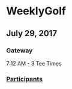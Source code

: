 # WeeklyGolf  
## July 29, 2017  
### Gateway
7:12 AM - 3 Tee Times



### [Participants](https://github.com/eesparty/WeeklyGolf/projects/1)
